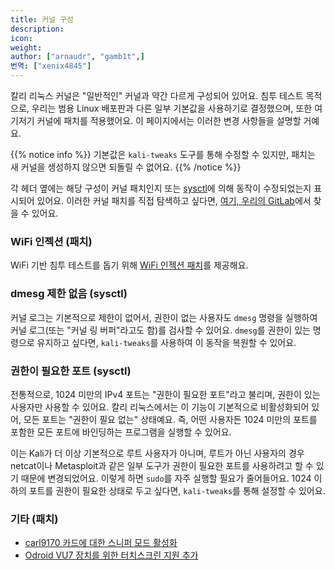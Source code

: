 ```yaml
---
title: 커널 구성
description:
icon:
weight:
author: ["arnaudr", "gamb1t",]
번역: ["xenix4845"]
---
```


칼리 리눅스 커널은 "일반적인" 커널과 약간 다르게 구성되어 있어요. 침투 테스트 목적으로, 우리는 범용 Linux 배포판과 다른 일부 기본값을 사용하기로 결정했으며, 또한 여기저기 커널에 패치를 적용했어요. 이 페이지에서는 이러한 변경 사항들을 설명할 거예요.

{{% notice info %}}
기본값은 `kali-tweaks` 도구를 통해 수정할 수 있지만, 패치는 새 커널을 생성하지 않으면 되돌릴 수 없어요.
{{% /notice %}}

각 헤더 옆에는 해당 구성이 커널 패치인지 또는 [sysctl](https://en.wikipedia.org/wiki/Sysctl)에 의해 동작이 수정되었는지 표시되어 있어요. 이러한 커널 패치를 직접 탐색하고 싶다면, [여기, 우리의 GitLab](https://gitlab.com/kalilinux/packages/linux/-/blob/kali/master/debian/patches/series#L38)에서 찾을 수 있어요.

### WiFi 인젝션 (패치)

WiFi 기반 침투 테스트를 돕기 위해 [WiFi 인젝션 패치](https://gitlab.com/kalilinux/packages/linux/-/blob/kali/master/debian/patches/features/all/kali-wifi-injection.patch)를 제공해요.

### dmesg 제한 없음 (sysctl)

커널 로그는 기본적으로 제한이 없어서, 권한이 없는 사용자도 `dmesg` 명령을 실행하여 커널 로그(또는 "커널 링 버퍼"라고도 함)를 검사할 수 있어요. `dmesg`를 권한이 있는 명령으로 유지하고 싶다면, `kali-tweaks`를 사용하여 이 동작을 복원할 수 있어요.

### 권한이 필요한 포트 (sysctl)

전통적으로, 1024 미만의 IPv4 포트는 "권한이 필요한 포트"라고 불리며, 권한이 있는 사용자만 사용할 수 있어요. 칼리 리눅스에서는 이 기능이 기본적으로 비활성화되어 있어, 모든 포트는 "권한이 필요 없는" 상태예요. 즉, 어떤 사용자든 1024 미만의 포트를 포함한 모든 포트에 바인딩하는 프로그램을 실행할 수 있어요.

이는 Kali가 더 이상 기본적으로 루트 사용자가 아니며, 루트가 아닌 사용자의 경우 netcat이나 Metasploit과 같은 일부 도구가 권한이 필요한 포트를 사용하려고 할 수 있기 때문에 변경되었어요. 이렇게 하면 `sudo`를 자주 실행할 필요가 줄어들어요. 1024 이하의 포트를 권한이 필요한 상태로 두고 싶다면, `kali-tweaks`를 통해 설정할 수 있어요.

### 기타 (패치)

- [carl9170 카드에 대한 스니퍼 모드 활성화](https://gitlab.com/kalilinux/packages/linux/-/blob/kali/master/debian/patches/features/all/wireless-carl9170-Enable-sniffer-mode-promisc-flag-t.patch)
- [Odroid VU7 장치를 위한 터치스크린 지원 추가](https://gitlab.com/kalilinux/packages/linux/-/blob/kali/master/debian/patches/features/all/dwav-usb-mt-driver.patch)